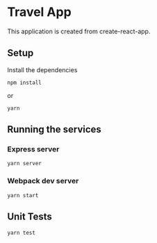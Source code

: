 # Travel App

This application is created from create-react-app.

## Setup
Install the dependencies
```$xslt
npm install
```
or
```$xslt
yarn
```

## Running the services
### Express server
```$xslt
yarn server
```
### Webpack dev server
```$xslt
yarn start
```

## Unit Tests
```$xslt
yarn test
```

